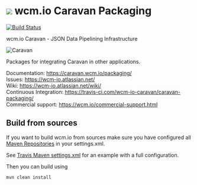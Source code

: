 <img src="https://wcm.io/images/favicon-16@2x.png"/> wcm.io Caravan Packaging
======
[![Build Status](https://travis-ci.com/wcm-io-caravan/caravan-packaging.png?branch=develop)](https://travis-ci.com/wcm-io-caravan/caravan-packaging)

wcm.io Caravan - JSON Data Pipelining Infrastructure

![Caravan](https://github.com/wcm-io-caravan/caravan-tooling/blob/master/public_site/src/site/resources/images/caravan.gif)

Packages for integrating Caravan in other applications.

Documentation: https://caravan.wcm.io/packaging/<br/>
Issues: https://wcm-io.atlassian.net/<br/>
Wiki: https://wcm-io.atlassian.net/wiki/<br/>
Continuous Integration: https://travis-ci.com/wcm-io-caravan/caravan-packaging/<br/>
Commercial support: https://wcm.io/commercial-support.html


## Build from sources

If you want to build wcm.io from sources make sure you have configured all [Maven Repositories](https://caravan.wcm.io/maven.html) in your settings.xml.

See [Travis Maven settings.xml](https://github.com/wcm-io-caravan/caravan-packaging/blob/master/.travis.maven-settings.xml) for an example with a full configuration.

Then you can build using

```
mvn clean install
```
